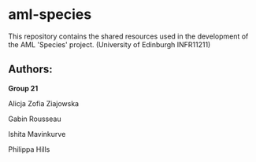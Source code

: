 # aml-species
This repository contains the shared resources used in the development of the AML 'Species' project. (University of Edinburgh INFR11211)

## Authors:
**Group 21**

Alicja Zofia Ziajowska 

Gabin Rousseau

Ishita Mavinkurve

Philippa Hills

